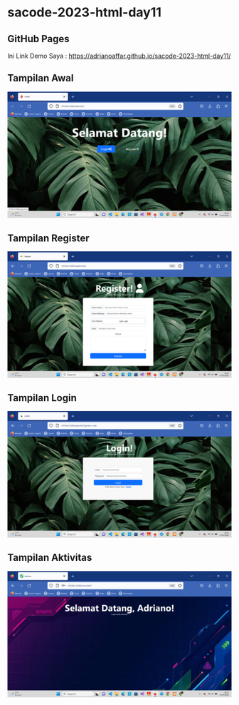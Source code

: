 # sacode-2023-html-day11

## GitHub Pages 
Ini Link Demo Saya : https://adrianoaffar.github.io/sacode-2023-html-day11/

## Tampilan Awal
<img src="Hasil.png" width="800px">

## Tampilan Register
<img src="register.png" width="800px">

## Tampilan Login
<img src="login.png" width="800px">

## Tampilan Aktivitas
<img src="akivitas.png" width="800px">
